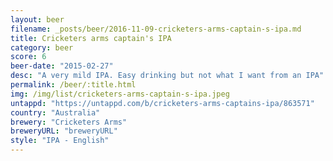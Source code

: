 ```yaml
---
layout: beer
filename: _posts/beer/2016-11-09-cricketers-arms-captain-s-ipa.md
title: Cricketers arms captain's IPA
category: beer
score: 6
beer-date: "2015-02-27"
desc: "A very mild IPA. Easy drinking but not what I want from an IPA"
permalink: /beer/:title.html
img: /img/list/cricketers-arms-captain-s-ipa.jpeg
untappd: "https://untappd.com/b/cricketers-arms-captains-ipa/863571"
country: "Australia"
brewery: "Cricketers Arms"
breweryURL: "breweryURL"
style: "IPA - English"
---
```

